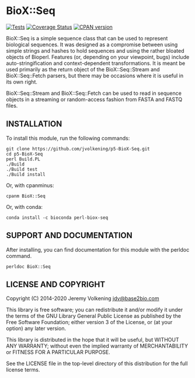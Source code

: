 BioX::Seq
=========

[![Tests](https://github.com/jvolkening/p5-BioX-Seq/actions/workflows/tests.yml/badge.svg)](https://github.com/jvolkening/p5-BioX-Seq/actions/workflows/tests.yml)
[![Coverage Status](https://coveralls.io/repos/github/jvolkening/p5-BioX-Seq/badge.svg?branch=master)](https://coveralls.io/github/jvolkening/p5-BioX-Seq?branch=master)
[![CPAN version](https://badge.fury.io/pl/BioX-Seq.svg)](https://badge.fury.io/pl/BioX-Seq)

BioX::Seq is a simple sequence class that can be used to represent
biological sequences. It was designed as a compromise between using simple
strings and hashes to hold sequences and using the rather bloated objects of
Bioperl. Features (or, depending on your viewpoint, bugs) include
auto-stringification and context-dependent transformations. It is meant
be used primarily as the return object of the BioX::Seq::Stream and
BioX::Seq::Fetch parsers, but
there may be occasions where it is useful in its own right.

BioX::Seq::Stream and BioX::Seq::Fetch can be used to read in sequence objects
in a streaming or random-access fashion from FASTA and FASTQ files.

INSTALLATION
------------

To install this module, run the following commands:
    
    git clone https://github.com/jvolkening/p5-BioX-Seq.git
    cd p5-BioX-Seq
	perl Build.PL
	./Build
	./Build test
	./Build install

Or, with cpanminus:

    cpanm BioX::Seq

Or, with conda:

    conda install -c bioconda perl-biox-seq

SUPPORT AND DOCUMENTATION
-------------------------

After installing, you can find documentation for this module with the
perldoc command.

    perldoc BioX::Seq

LICENSE AND COPYRIGHT
---------------------

Copyright (C) 2014-2020 Jeremy Volkening <jdv@base2bio.com>

This library is free software; you can redistribute it and/or modify it under
the terms of the GNU Library General Public License as published by the Free
Software Foundation; either version 3 of the License, or (at your option) any
later version.

This library is distributed in the hope that it will be useful, but WITHOUT ANY
WARRANTY; without even the implied warranty of MERCHANTABILITY or FITNESS FOR A
PARTICULAR PURPOSE.

See the LICENSE file in the top-level directory of this distribution for the
full license terms.
